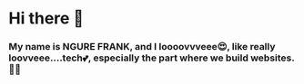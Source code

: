 # Hi there 👋 
### My name is NGURE FRANK, and I loooovvveee😍, like really loovveee....tech💕, especially the part where we build websites.🤗😁

<!--
**franko2K/franko2K** is a ✨ _special_ ✨ repository because its `README.md` (this file) appears on your GitHub profile.

Here are some ideas to get you started:

- 🔭 I’m currently working on ...
- 🌱 I’m currently learning ...
- 👯 I’m looking to collaborate on ...
- 🤔 I’m looking for help with ...
- 💬 Ask me about ...
- 📫 How to reach me: ...
- 😄 Pronouns: ...
- ⚡ Fun fact: ...
-->
